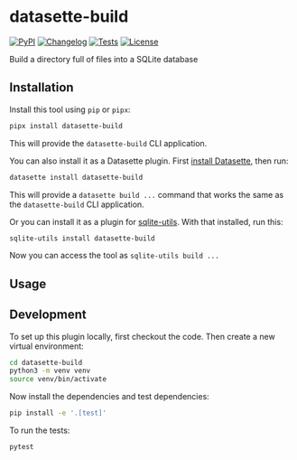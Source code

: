 # datasette-build

[![PyPI](https://img.shields.io/pypi/v/datasette-build.svg)](https://pypi.org/project/datasette-build/)
[![Changelog](https://img.shields.io/github/v/release/datasette/datasette-build?include_prereleases&label=changelog)](https://github.com/datasette/datasette-build/releases)
[![Tests](https://github.com/datasette/datasette-build/actions/workflows/test.yml/badge.svg)](https://github.com/datasette/datasette-build/actions/workflows/test.yml)
[![License](https://img.shields.io/badge/license-Apache%202.0-blue.svg)](https://github.com/datasette/datasette-build/blob/main/LICENSE)

Build a directory full of files into a SQLite database

## Installation

Install this tool using `pip` or `pipx`:
```bash
pipx install datasette-build
```
This will provide the `datasette-build` CLI application.

You can also install it as a Datasette plugin. First [install Datasette](https://docs.datasette.io/en/stable/installation.html), then run:
```bash
datasette install datasette-build
```
This will provide a `datasette build ...` command that works the same as the `datasette-build` CLI application.

Or you can install it as a plugin for [sqlite-utils](https://sqlite-utils.datasette.io/). With that installed, run this:
```bash
sqlite-utils install datasette-build
```
Now you can access the tool as `sqlite-utils build ...`

## Usage



## Development

To set up this plugin locally, first checkout the code. Then create a new virtual environment:
```bash
cd datasette-build
python3 -m venv venv
source venv/bin/activate
```
Now install the dependencies and test dependencies:
```bash
pip install -e '.[test]'
```
To run the tests:
```bash
pytest
```
